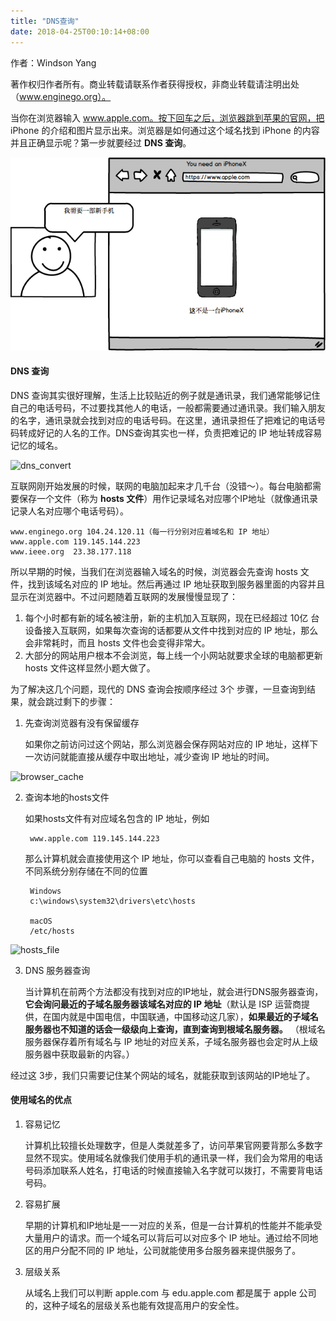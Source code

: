 ```yaml
---
title: "DNS查询"
date: 2018-04-25T00:10:14+08:00
---
```


作者：Windson Yang

著作权归作者所有。商业转载请联系作者获得授权，非商业转载请注明出处（www.enginego.org）。

当你在浏览器输入 www.apple.com。按下回车之后，浏览器跳到苹果的官网，把 iPhone 的介绍和图片显示出来。浏览器是如何通过这个域名找到 iPhone 的内容并且正确显示呢？第一步就要经过 **DNS 查询**。

![域名browser](https://raw.githubusercontent.com/EngineGirl/enginegirl.github.io/markdown/images/browser.png)

#### DNS 查询

DNS 查询其实很好理解，生活上比较贴近的例子就是通讯录，我们通常能够记住自己的电话号码，不过要找其他人的电话，一般都需要通过通讯录。我们输入朋友的名字，通讯录就会找到对应的电话号码。在这里，通讯录担任了把难记的电话号码转成好记的人名的工作。DNS查询其实也一样，负责把难记的 IP 地址转成容易记忆的域名。

![dns_convert](https://coding.net/u/WindsonYang/p/WindsonYang.coding.me/git/raw/markdown/images/base/dns/dns_convert.png)

互联网刚开始发展的时候，联网的电脑加起来才几千台（没错～）。每台电脑都需要保存一个文件（称为 **hosts 文件**）用作记录域名对应哪个IP地址（就像通讯录记录人名对应哪个电话号码）。

    www.enginego.org 104.24.120.11（每一行分别对应着域名和 IP 地址）
    www.apple.com 119.145.144.223
    www.ieee.org  23.38.177.118

所以早期的时候，当我们在浏览器输入域名的时候，浏览器会先查询 hosts 文件，找到该域名对应的 IP 地址。然后再通过 IP 地址获取到服务器里面的内容并且显示在浏览器中。不过问题随着互联网的发展慢慢显现了：

1. 每个小时都有新的域名被注册，新的主机加入互联网，现在已经超过 10亿 台设备接入互联网，如果每次查询的话都要从文件中找到对应的 IP 地址，那么会非常耗时，而且 hosts 文件也会变得非常大。
2. 大部分的网站用户根本不会浏览，每上线一个小网站就要求全球的电脑都更新 hosts 文件这样显然小题大做了。


为了解决这几个问题，现代的 DNS 查询会按顺序经过 3个 步骤，一旦查询到结果，就会跳过剩下的步骤：

1. 先查询浏览器有没有保留缓存

    如果你之前访问过这个网站，那么浏览器会保存网站对应的 IP 地址，这样下一次访问就能直接从缓存中取出地址，减少查询 IP 地址的时间。

![browser_cache](https://coding.net/u/WindsonYang/p/WindsonYang.coding.me/git/raw/markdown/images/base/dns/browser_cache.png)

2. 查询本地的hosts文件

    如果hosts文件有对应域名包含的 IP 地址，例如

        www.apple.com 119.145.144.223

    那么计算机就会直接使用这个 IP 地址，你可以查看自己电脑的 hosts 文件，不同系统分别存储在不同的位置

        Windows
        c:\windows\system32\drivers\etc\hosts

        macOS
        /etc/hosts

![hosts_file](https://coding.net/u/WindsonYang/p/WindsonYang.coding.me/git/raw/markdown/images/base/dns/root.png)

3. DNS 服务器查询

    当计算机在前两个方法都没有找到对应的IP地址，就会进行DNS服务器查询，**它会询问最近的子域名服务器该域名对应的 IP 地址**（默认是 ISP 运营商提供，在国内就是中国电信，中国联通，中国移动这几家），**如果最近的子域名服务器也不知道的话会一级级向上查询，直到查询到根域名服务器。**  （根域名服务器保存着所有域名与 IP 地址的对应关系，子域名服务器也会定时从上级服务器中获取最新的内容。）
    
经过这 3步，我们只需要记住某个网站的域名，就能获取到该网站的IP地址了。

#### 使用域名的优点

1. 容易记忆

    计算机比较擅长处理数字，但是人类就差多了，访问苹果官网要背那么多数字显然不现实。使用域名就像我们使用手机的通讯录一样，我们会为常用的电话号码添加联系人姓名，打电话的时候直接输入名字就可以拨打，不需要背电话号码。

2. 容易扩展

    早期的计算机和IP地址是一一对应的关系，但是一台计算机的性能并不能承受大量用户的请求。而一个域名可以背后可以对应多个 IP 地址。通过给不同地区的用户分配不同的 IP 地址，公司就能使用多台服务器来提供服务了。
      
3. 层级关系
    
    从域名上我们可以判断 apple.com 与 edu.apple.com 都是属于 apple 公司的，这种子域名的层级关系也能有效提高用户的安全性。
